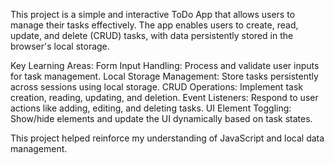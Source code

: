 This project is a simple and interactive ToDo App that allows users to manage their tasks effectively. The app enables users to create, read, update, and delete (CRUD) tasks, with data persistently stored in the browser's local storage.

Key Learning Areas:
Form Input Handling: Process and validate user inputs for task management.
Local Storage Management: Store tasks persistently across sessions using local storage.
CRUD Operations: Implement task creation, reading, updating, and deletion.
Event Listeners: Respond to user actions like adding, editing, and deleting tasks.
UI Element Toggling: Show/hide elements and update the UI dynamically based on task states.

This project helped reinforce my understanding of JavaScript and local data management.
